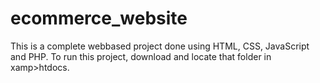 # ecommerce_website
This is a complete webbased project done using HTML, CSS, JavaScript and PHP.
To run this project, download and locate that folder in xamp>htdocs.
